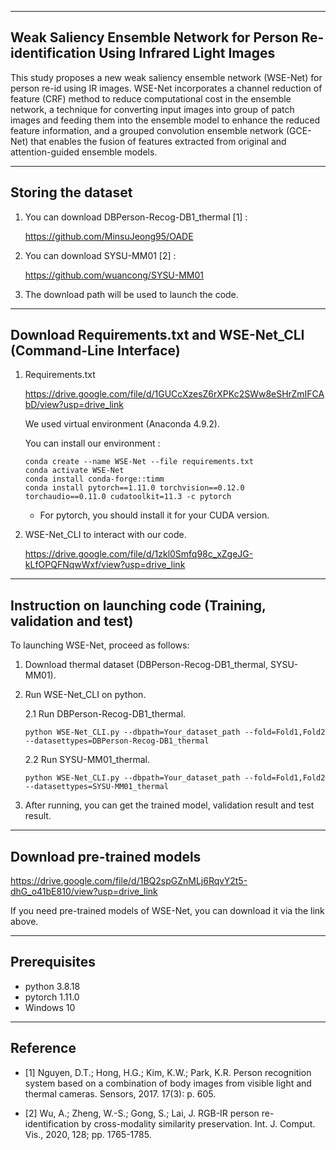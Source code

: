 -----------------------------------------------------------------------------------------------------------------------------
## Weak Saliency Ensemble Network for Person Re-identification Using Infrared Light Images

This study proposes a new weak saliency ensemble network (WSE-Net) for person re-id using IR images. WSE-Net incorporates a channel reduction of feature (CRF) method to reduce computational cost in the ensemble network, a technique for converting input images into group of patch images and feeding them into the ensemble model to enhance the reduced feature information, and a grouped convolution ensemble network (GCE-Net) that enables the fusion of features extracted from original and attention-guided ensemble models.

-----------------------------------------------------------------------------------------------------------------------------


## Storing the dataset

1. You can download DBPerson-Recog-DB1_thermal [1] :
   
   <https://github.com/MinsuJeong95/OADE>

2. You can download SYSU-MM01 [2] :
   
   <https://github.com/wuancong/SYSU-MM01>


3. The download path will be used to launch the code.


-----------------------------------------------------------------------------------------------------------------------------
## Download Requirements.txt and WSE-Net_CLI (Command-Line Interface)
1. Requirements.txt

   <https://drive.google.com/file/d/1GUCcXzesZ6rXPKc2SWw8eSHrZmIFCAbD/view?usp=drive_link>
   
   We used virtual environment (Anaconda 4.9.2).
   
   You can install our environment :
   
    ```
    conda create --name WSE-Net --file requirements.txt
    conda activate WSE-Net
    conda install conda-forge::timm
    conda install pytorch==1.11.0 torchvision==0.12.0 torchaudio==0.11.0 cudatoolkit=11.3 -c pytorch
    ```
   * For pytorch, you should install it for your CUDA version.



3. WSE-Net_CLI to interact with our code.

   <https://drive.google.com/file/d/1zkl0Smfq98c_xZgeJG-kLfOPQFNqwWxf/view?usp=drive_link>

-----------------------------------------------------------------------------------------------------------------------------



## Instruction on launching code (Training, validation and test)

To launching WSE-Net, proceed as follows:

1. Download thermal dataset (DBPerson-Recog-DB1_thermal, SYSU-MM01).
2. Run WSE-Net_CLI on python.
   
   2.1 Run DBPerson-Recog-DB1_thermal.
   ```
   python WSE-Net_CLI.py --dbpath=Your_dataset_path --fold=Fold1,Fold2 --datasettypes=DBPerson-Recog-DB1_thermal
   ```
   2.2 Run SYSU-MM01_thermal.
   ```
   python WSE-Net_CLI.py --dbpath=Your_dataset_path --fold=Fold1,Fold2 --datasettypes=SYSU-MM01_thermal
   ```
3. After running, you can get the trained model, validation result and test result.


-----------------------------------------------------------------------------------------------------------------------------


## Download pre-trained models

   <https://drive.google.com/file/d/1BQ2spGZnMLj6RqvY2t5-dhG_o41bE810/view?usp=drive_link>

If you need pre-trained models of WSE-Net, you can download it via the link above.


-----------------------------------------------------------------------------------------------------------------------------


## Prerequisites

- python 3.8.18 
- pytorch 1.11.0
- Windows 10


-----------------------------------------------------------------------------------------------------------------------------


## Reference


- [1] Nguyen, D.T.; Hong, H.G.; Kim, K.W.; Park, K.R. Person recognition system based on a combination of body images from visible light and thermal cameras. Sensors, 2017. 17(3): p. 605.

- [2] Wu, A.; Zheng, W.-S.; Gong, S.; Lai, J. RGB-IR person re-identification by cross-modality similarity preservation. Int. J. Comput. Vis., 2020, 128; pp. 1765-1785.
